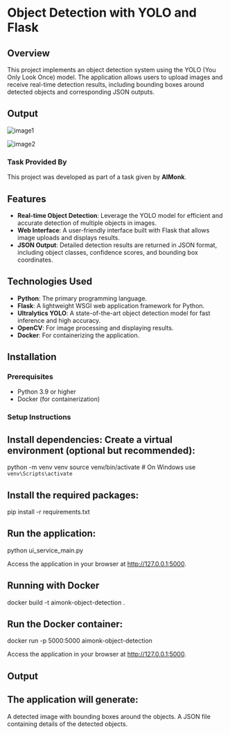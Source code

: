 
# Object Detection with YOLO and Flask

## Overview

This project implements an object detection system using the YOLO (You Only Look Once) model. The application allows users to upload images and receive real-time detection results, including bounding boxes around detected objects and corresponding JSON outputs.

## Output

![image1](https://github.com/user-attachments/assets/98957bf5-c71b-42d9-9732-4a01a41db6b0)

![image2](https://github.com/user-attachments/assets/ff5676e7-bacf-4893-935c-c7bfad2d6c90)


### Task Provided By

This project was developed as part of a task given by **AIMonk**.

## Features

- **Real-time Object Detection**: Leverage the YOLO model for efficient and accurate detection of multiple objects in images.
- **Web Interface**: A user-friendly interface built with Flask that allows image uploads and displays results.
- **JSON Output**: Detailed detection results are returned in JSON format, including object classes, confidence scores, and bounding box coordinates.

## Technologies Used

- **Python**: The primary programming language.
- **Flask**: A lightweight WSGI web application framework for Python.
- **Ultralytics YOLO**: A state-of-the-art object detection model for fast inference and high accuracy.
- **OpenCV**: For image processing and displaying results.
- **Docker**: For containerizing the application.

## Installation

### Prerequisites

- Python 3.9 or higher
- Docker (for containerization)

### Setup Instructions


## Install dependencies: Create a virtual environment (optional but recommended):  

python -m venv venv
source venv/bin/activate  # On Windows use `venv\Scripts\activate`


## Install the required packages:

pip install -r requirements.txt

## Run the application:

python ui_service_main.py

Access the application in your browser at http://127.0.0.1:5000.

## Running with Docker

docker build -t aimonk-object-detection .

## Run the Docker container:

docker run -p 5000:5000 aimonk-object-detection

Access the application in your browser at http://127.0.0.1:5000.

## Output
## The application will generate:

A detected image with bounding boxes around the objects.
A JSON file containing details of the detected objects.


